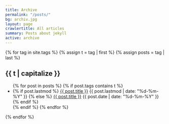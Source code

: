 ```yaml
---
title: Archive
permalink: "/posts/"
bg: archiv.jpg
layout: page
crawlertitle: All articles
summary: Posts about jekyll
active: archive
---
```


{% for tag in site.tags %}
  {% assign t = tag | first %}
  {% assign posts = tag | last %}

<h2 class="category-key" id="{{ t | downcase }}">{{ t | capitalize }}</h2>

<ul class="year">
  {% for post in posts %}
    {% if post.tags contains t %}
      <li>
        {% if post.lastmod %}
          <a href="{{ post.url }}">{{ post.title }}</a>
          <span class="date">{{ post.lastmod | date: "%d-%m-%Y"  }}</span>
        {% else %}
          <a href="{{ post.url }}">{{ post.title }}</a>
          <span class="date">{{ post.date | date: "%d-%m-%Y"  }}</span>
        {% endif %}
      </li>
    {% endif %}
  {% endfor %}
</ul>


{% endfor %}

